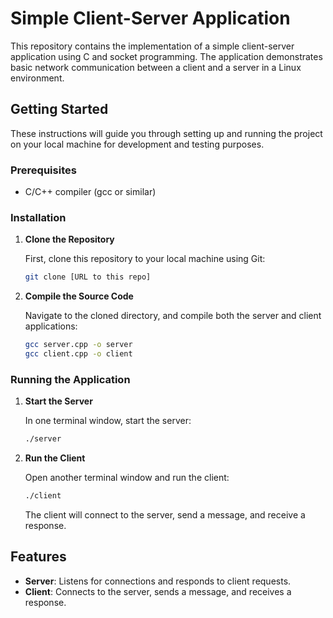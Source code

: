 # Simple Client-Server Application

This repository contains the implementation of a simple client-server application using C and socket programming. The application demonstrates basic network communication between a client and a server in a Linux environment.

## Getting Started

These instructions will guide you through setting up and running the project on your local machine for development and testing purposes.

### Prerequisites
- C/C++ compiler (gcc or similar)

### Installation

1. **Clone the Repository**

   First, clone this repository to your local machine using Git:

   ```sh
   git clone [URL to this repo]
   ```

2. **Compile the Source Code**

   Navigate to the cloned directory, and compile both the server and client applications:

   ```sh
   gcc server.cpp -o server
   gcc client.cpp -o client
   ```

### Running the Application

1. **Start the Server**

   In one terminal window, start the server:

   ```sh
   ./server
   ```

2. **Run the Client**

   Open another terminal window and run the client:

   ```sh
   ./client
   ```

   The client will connect to the server, send a message, and receive a response.

## Features

- **Server**: Listens for connections and responds to client requests.
- **Client**: Connects to the server, sends a message, and receives a response.
